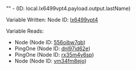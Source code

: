 "" - (ID: local.lx6499vpt4.payload.output.lastName)

Variable Written:
Node ID: [lx6499vpt4](../nodes/lx6499vpt4.md)

Variable Reads:
* Node (Node ID: [556oibw7qb](../nodes/556oibw7qb.md))
* PingOne (Node ID: [dnl97jd62e](../nodes/dnl97jd62e.md))
* PingOne (Node ID: [rx35m4y6sp](../nodes/rx35m4y6sp.md))
* Node (Node ID: [vm34fm8ejo](../nodes/vm34fm8ejo.md))
